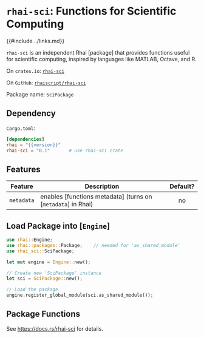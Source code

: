 `rhai-sci`: Functions for Scientific Computing
==============================================

{{#include ../links.md}}

`rhai-sci` is an independent Rhai [package] that provides functions useful for
scientific computing, inspired by languages like MATLAB, Octave, and R.

On `crates.io`: [`rhai-sci`](https://crates.io/crates/rhai-sci)

On `GitHub`: [`rhaiscript/rhai-sci`](https://github.com/rhaiscript/rhai-sci)

Package name: `SciPackage`


Dependency
----------

`Cargo.toml`:

```toml
[dependencies]
rhai = "{{version}}"
rhai-sci = "0.1"       # use rhai-sci crate
```


Features
--------

|  Feature   | Description                                                  | Default? |
| :--------: | ------------------------------------------------------------ | :------: |
| `metadata` | enables [functions metadata] (turns on [`metadata`] in Rhai) |    no    |


Load Package into [`Engine`]
----------------------------

```rust
use rhai::Engine;
use rhai::packages::Package;    // needed for 'as_shared_module'
use rhai_sci::SciPackage;

let mut engine = Engine::new();

// Create new 'SciPackage' instance
let sci = SciPackage::new();

// Load the package
engine.register_global_module(sci.as_shared_module());
```


Package Functions
-----------------

See <https://docs.rs/rhai-sci> for details.
